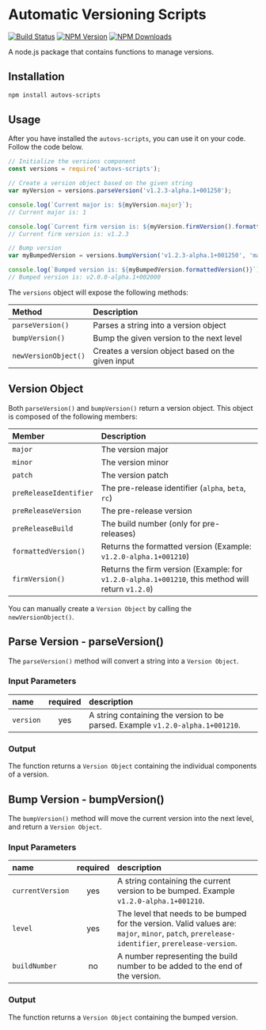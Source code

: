 # Automatic Versioning Scripts

[![Build Status](https://github.com/diassoft/autovs-scripts/actions/workflows/build.yml/badge.svg)](https://github.com/diassoft/autovs-scripts/actions/workflows/build.yml/badge.svg)
[![NPM Version](https://img.shields.io/npm/v/autovs-scripts.svg?style=flat)](https://www.npmjs.org/package/autovs-scripts)
[![NPM Downloads](https://img.shields.io/npm/dm/autovs-scripts.svg?style=flat)](https://npmcharts.com/compare/autovs-scripts?minimal=true)

A node.js package that contains functions to manage versions.

## Installation

```sh
npm install autovs-scripts
```

## Usage

After you have installed the `autovs-scripts`, you can use it on your code. Follow the code below.

```js
// Initialize the versions component
const versions = require('autovs-scripts');

// Create a version object based on the given string
var myVersion = versions.parseVersion('v1.2.3-alpha.1+001250');

console.log(`Current major is: ${myVersion.major}`);
// Current major is: 1

console.log(`Current firm version is: ${myVersion.firmVersion().formattedVersion()}`);
// Current firm version is: v1.2.3

// Bump version
var myBumpedVersion = versions.bumpVersion('v1.2.3-alpha.1+001250', 'major', 2000);

console.log(`Bumped version is: ${myBumpedVersion.formattedVersion()}`);
// Bumped version is: v2.0.0-alpha.1+002000

```

The `versions` object will expose the following methods:

| Method | Description |
| :-- | :-- |
| `parseVersion()` | Parses a string into a version object |
| `bumpVersion()` | Bump the given version to the next level |
| `newVersionObject()` | Creates a version object based on the given input |

## Version Object

Both `parseVersion()` and `bumpVersion()` return a version object. This object is composed of the following members:

| Member | Description |
| :-- | :-- |
| `major` | The version major |
| `minor` | The version minor |
| `patch` | The version patch |
| `preReleaseIdentifier` | The pre-release identifier (`alpha`, `beta`, `rc`) |
| `preReleaseVersion` | The pre-release version |
| `preReleaseBuild` | The build number (only for pre-releases) |  
| `formattedVersion()` | Returns the formatted version (Example: `v1.2.0-alpha.1+001210`) |
| `firmVersion()` | Returns the firm version (Example: for `v1.2.0-alpha.1+001210`, this method will return `v1.2.0`) |

You can manually create a `Version Object` by calling the `newVersionObject()`.

## Parse Version - parseVersion()

The `parseVersion()` method will convert a string into a `Version Object`.

### Input Parameters

| name | required | description |
| :-- | :--: | :-- |
| `version` | yes | A string containing the version to be parsed. Example `v1.2.0-alpha.1+001210`. |

### Output

The function returns a `Version Object` containing the individual components of a version.

## Bump Version - bumpVersion()

The `bumpVersion()` method will move the current version into the next level, and return a `Version Object`.

### Input Parameters

| name | required | description |
| :-- | :--: | :-- |
| `currentVersion` | yes | A string containing the current version to be bumped. Example `v1.2.0-alpha.1+001210`. |
| `level` | yes | The level that needs to be bumped for the version. Valid values are: `major`, `minor`, `patch`, `prerelease-identifier`, `prerelease-version`. |
| `buildNumber` | no | A number representing the build number to be added to the end of the version. |

### Output

The function returns a `Version Object` containing the bumped version.